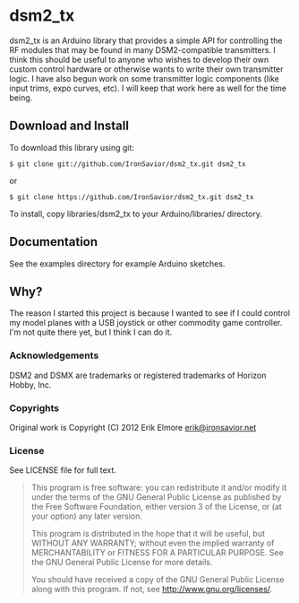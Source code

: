 dsm2_tx
=======

dsm2_tx is an Arduino library that provides a simple API for controlling the RF
modules that may be found in many DSM2-compatible transmitters.  I think this
should be useful to anyone who wishes to develop their own custom control
hardware or otherwise wants to write their own transmitter logic.  I have also
begun work on some transmitter logic components (like input trims, expo curves,
etc).  I will keep that work here as well for the time being.

## Download and Install
To download this library using git:

```$ git clone git://github.com/IronSavior/dsm2_tx.git dsm2_tx```

 or

```$ git clone https://github.com/IronSavior/dsm2_tx.git dsm2_tx```

To install, copy libraries/dsm2_tx to your Arduino/libraries/ directory.

## Documentation

See the examples directory for example Arduino sketches.

## Why?

The reason I started this project is because I wanted to see if I could control
my model planes with a USB joystick or other commodity game controller.  I'm
not quite there yet, but I think I can do it.

### Acknowledgements

DSM2 and DSMX are trademarks or registered trademarks of Horizon Hobby, Inc.

### Copyrights

Original work is Copyright (C) 2012 Erik Elmore <erik@ironsavior.net>

### License
See LICENSE file for full text.

> This program is free software: you can redistribute it and/or modify
> it under the terms of the GNU General Public License as published by
> the Free Software Foundation, either version 3 of the License, or
> (at your option) any later version.
> 
> This program is distributed in the hope that it will be useful,
> but WITHOUT ANY WARRANTY; without even the implied warranty of
> MERCHANTABILITY or FITNESS FOR A PARTICULAR PURPOSE.  See the
> GNU General Public License for more details.
> 
> You should have received a copy of the GNU General Public License
> along with this program. If not, see <http://www.gnu.org/licenses/>.
